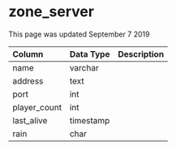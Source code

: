 # zone\_server

This page was updated September 7 2019

| Column | Data Type | Description |
| :--- | :--- | :--- |
| name | varchar |  |
| address | text |  |
| port | int |  |
| player\_count | int |  |
| last\_alive | timestamp |  |
| rain | char |  |

